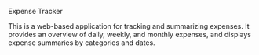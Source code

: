 Expense Tracker

This is a web-based application for tracking and summarizing expenses. It provides an overview of daily, weekly, and monthly expenses, and displays expense summaries by categories and dates. 
